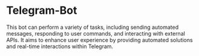 # Telegram-Bot
This bot can perform a variety of tasks, including sending automated messages, responding to user commands, and interacting with external APIs. It aims to enhance user experience by providing automated solutions and real-time interactions within Telegram.
